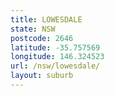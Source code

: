 ```yaml
---
title: LOWESDALE
state: NSW
postcode: 2646
latitude: -35.757569
longitude: 146.324523
url: /nsw/lowesdale/
layout: suburb
---
```

